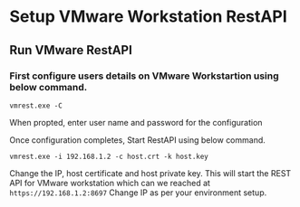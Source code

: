 # Setup VMware Workstation RestAPI


## Run VMware RestAPI

### First configure users details on VMware Workstartion using below command.

`vmrest.exe -C`

When propted, enter user name and password for the configuration

Once configuration completes, Start RestAPI using below command.

`vmrest.exe -i 192.168.1.2 -c host.crt -k host.key`

Change the IP, host certificate and host private key.
This will start the REST API for VMware workstation which can we reached at 
`https://192.168.1.2:8697`  Change IP as per your environment setup.
